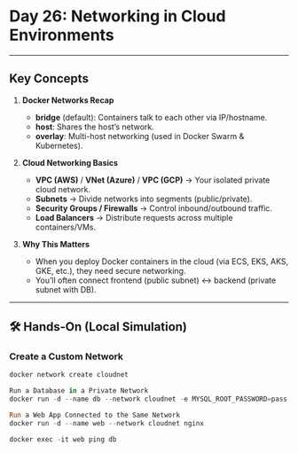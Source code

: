 #  Day 26: Networking in Cloud Environments


---

##  Key Concepts

1. **Docker Networks Recap**  
   - **bridge** (default): Containers talk to each other via IP/hostname.  
   - **host**: Shares the host’s network.  
   - **overlay**: Multi-host networking (used in Docker Swarm & Kubernetes).  

2. **Cloud Networking Basics**  
   - **VPC (AWS)** / **VNet (Azure)** / **VPC (GCP)** → Your isolated private cloud network.  
   - **Subnets** → Divide networks into segments (public/private).  
   - **Security Groups / Firewalls** → Control inbound/outbound traffic.  
   - **Load Balancers** → Distribute requests across multiple containers/VMs.  

3. **Why This Matters**  
   - When you deploy Docker containers in the cloud (via ECS, EKS, AKS, GKE, etc.), they need secure networking.  
   - You’ll often connect frontend (public subnet) ↔ backend (private subnet with DB).  

---

## 🛠️ Hands-On (Local Simulation)

### Create a Custom Network
```powershell
docker network create cloudnet

Run a Database in a Private Network
docker run -d --name db --network cloudnet -e MYSQL_ROOT_PASSWORD=pass mysql:8.0

Run a Web App Connected to the Same Network
docker run -d --name web --network cloudnet nginx

docker exec -it web ping db
